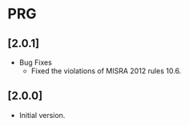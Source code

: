 # PRG

## [2.0.1]

- Bug Fixes
  - Fixed the violations of MISRA 2012 rules 10.6.

## [2.0.0]

- Initial version.
